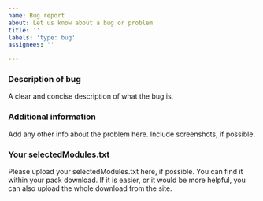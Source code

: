 ```yaml
---
name: Bug report
about: Let us know about a bug or problem
title: ''
labels: 'type: bug'
assignees: ''

---
```


<!--  Hey there! Thanks for reporting a bug about Muddy's Bundle. Please fill out the information below to help us understand and fix the problem as soon as possible. Thanks :)  -->

### Description of bug
A clear and concise description of what the bug is.

### Additional information
Add any other info about the problem here. Include screenshots, if possible.

### Your selectedModules.txt
Please upload your selectedModules.txt here, if possible. You can find it within your pack download.
If it is easier, or it would be more helpful, you can also upload the whole download from the site.
